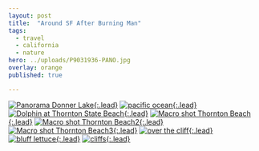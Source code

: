 ```yaml
---
layout: post
title:  "Around SF After Burning Man"
tags:
  - travel
  - california
  - nature
hero: ../uploads/P9031936-PANO.jpg
overlay: orange
published: true

---
```


[![Panorama Donner Lake](../uploads/P9031936-PANO.jpg){:.lead}](../uploads/P9031936-PANO.jpg)
[![pacific ocean](../uploads/P9052015.jpg){:.lead}](../uploads/P9052015.jpg)
[![Dolphin at Thornton State Beach](../uploads/P9052041.jpg){:.lead}](../uploads/P9052041.jpg)
[![Macro shot Thornton Beach](../uploads/P9052021.jpg){:.lead}](../uploads/P9052021.jpg)
[![Macro shot Thornton Beach2](../uploads/P9052022.jpg){:.lead}](../uploads/P9052022.jpg)
[![Macro shot Thornton Beach3](../uploads/P9052024.jpg){:.lead}](../uploads/P9052024.jpg)
[![over the cliff](../uploads/P9052023.jpg){:.lead}](../uploads/P9052023.jpg)
[![bluff lettuce](../uploads/P9052025.jpg){:.lead}](../uploads/P9052025.jpg)
[![cliffs](../uploads/P9051980.jpg){:.lead}](../uploads/P9051980.jpg)